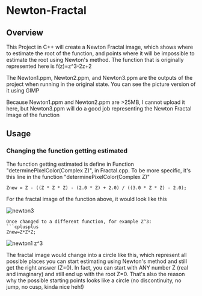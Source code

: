 # Newton-Fractal

## Overview
This Project in C++ will create a Newton Fractal image, which shows where to estimate the root of the function, and points where it will be impossible to estimate the root using Newton's method. The function that is originally represented here is f(z)=z^3-2z+2

The Newton1.ppm, Newton2.ppm, and Newton3.ppm are the outputs of the project when running in the original state. You can see the picture version of it using GIMP

Because Newton1.ppm and Newton2.ppm are >25MB, I cannot upload it here, but Newton3.ppm will do a good job representing the Newton Fractal Image of the function

## Usage
### Changing the function getting estimated
The function getting estimated is define in Function "determinePixelColor(Complex Z)", in Fractal.cpp.
To be more specific, it's this line in the function "determinePixelColor(Complex Z)"
```cplusplus
Znew = Z - ((Z * Z * Z) - (2.0 * Z) + 2.0) / ((3.0 * Z * Z) - 2.0);
```
For the fractal image of the function above, it would look like this

![newton3](https://github.com/giaphutran/Newton-Fractal/assets/113154498/16bf7ebf-6dab-4cd1-911d-3227c17c0354)

``` cplusplus
Once changed to a different function, for example Z^3:
```cplusplus
Znew=Z*Z*Z;
```
![newton1 z^3](https://github.com/giaphutran/Newton-Fractal/assets/113154498/0e2fe454-9b1c-4e9e-a6d4-c387262b3c5d)

The fractal image would change into a circle like this, which represent all possible places you can start estimating using Newton's method and still get the right answer (Z=0). In fact, you can start with ANY number Z (real and imaginary) and still end up with the root Z=0.
That's also the reason why the possible starting points looks like a circle (no discontinuity, no jump, no cusp, kinda nice heh!)



